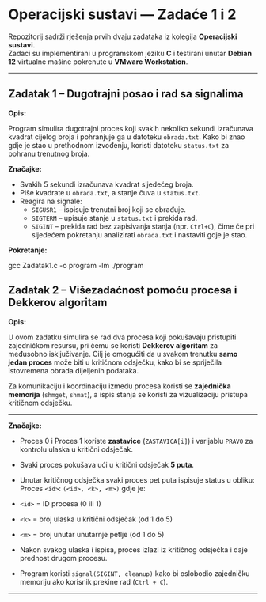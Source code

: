 # Operacijski sustavi — Zadaće 1 i 2

Repozitorij sadrži rješenja prvih dvaju zadataka iz kolegija **Operacijski sustavi**.  
Zadaci su implementirani u programskom jeziku **C** i testirani unutar **Debian 12** virtualne mašine pokrenute u **VMware Workstation**.

---

## Zadatak 1 – Dugotrajni posao i rad sa signalima

**Opis:**

Program simulira dugotrajni proces koji svakih nekoliko sekundi izračunava kvadrat cijelog broja i pohranjuje ga u datoteku `obrada.txt`. Kako bi znao gdje je stao u prethodnom izvođenju, koristi datoteku `status.txt` za pohranu trenutnog broja.

**Značajke:**
- Svakih 5 sekundi izračunava kvadrat sljedećeg broja.
- Piše kvadrate u `obrada.txt`, a stanje čuva u `status.txt`.
- Reagira na signale:
  - `SIGUSR1` – ispisuje trenutni broj koji se obrađuje.
  - `SIGTERM` – upisuje stanje u `status.txt` i prekida rad.
  - `SIGINT` – prekida rad bez zapisivanja stanja (npr. `Ctrl+C`), čime će pri sljedećem pokretanju analizirati `obrada.txt` i nastaviti gdje je stao.

**Pokretanje:**

gcc Zadatak1.c -o program -lm
./program

## Zadatak 2 – Višezadaćnost pomoću procesa i Dekkerov algoritam

**Opis:**

U ovom zadatku simulira se rad dva procesa koji pokušavaju pristupiti zajedničkom resursu, pri čemu se koristi **Dekkerov algoritam** za međusobno isključivanje. Cilj je omogućiti da u svakom trenutku **samo jedan proces** može biti u kritičnom odsječku, kako bi se spriječila istovremena obrada dijeljenih podataka.

Za komunikaciju i koordinaciju između procesa koristi se **zajednička memorija** (`shmget`, `shmat`), a ispis stanja se koristi za vizualizaciju pristupa kritičnom odsječku.

---

**Značajke:**
- Proces 0 i Proces 1 koriste **zastavice** (`ZASTAVICA[i]`) i varijablu `PRAVO` za kontrolu ulaska u kritični odsječak.
- Svaki proces pokušava ući u kritični odsječak **5 puta**.
- Unutar kritičnog odsječka svaki proces pet puta ispisuje status u obliku:
  Proces `<id>`: `(<id>, <k>, <m>)`
gdje je:
- `<id>` = ID procesa (0 ili 1)
- `<k>` = broj ulaska u kritični odsječak (od 1 do 5)
- `<m>` = broj unutar unutarnje petlje (od 1 do 5)

- Nakon svakog ulaska i ispisa, proces izlazi iz kritičnog odsječka i daje prednost drugom procesu.
- Program koristi `signal(SIGINT, cleanup)` kako bi oslobodio zajedničku memoriju ako korisnik prekine rad (`Ctrl + C`).

---
  
